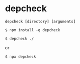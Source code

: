 # depcheck

```
depcheck [directory] [arguments]
```

```
$ npm install -g depcheck

$ depcheck ./
```

or

```
$ npx depcheck
```
